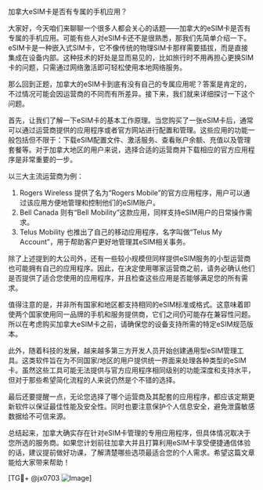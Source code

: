 加拿大eSIM卡是否有专属的手机应用？

大家好，今天咱们来聊聊一个很多人都会关心的话题——加拿大的eSIM卡是否有专属的手机应用。可能有些人对eSIM卡还不是很熟悉，那我们先简单介绍一下。eSIM卡是一种嵌入式SIM卡，它不像传统的物理SIM卡那样需要插拔，而是直接集成在设备内部。这种技术的好处是显而易见的，比如旅行时不用再担心更换SIM卡的问题，只需通过网络激活即可轻松使用本地网络服务。

那么回到正题，加拿大的eSIM卡到底有没有自己的专属应用呢？答案是肯定的，不过情况可能会因运营商的不同而有所差异。接下来，我们就来详细探讨一下这个问题。

首先，让我们了解一下eSIM卡的基本工作原理。当您购买了一张eSIM卡后，通常可以通过运营商提供的应用程序或者官方网站进行配置和管理。这些应用的功能一般包括但不限于：下载eSIM配置文件、激活服务、查看账户余额、充值以及管理套餐等。对于加拿大地区的用户来说，选择合适的运营商并下载相应的官方应用程序是非常重要的一步。

以三大主流运营商为例：
1. Rogers Wireless 提供了名为“Rogers Mobile”的官方应用程序，用户可以通过该应用方便地管理和控制他们的eSIM账户。
2. Bell Canada 则有“Bell Mobility”这款应用，同样支持eSIM用户的日常操作需求。
3. Telus Mobility 也推出了自己的移动应用程序，名字叫做“Telus My Account”，用于帮助客户更好地管理其eSIM相关事务。

除了上述提到的大公司外，还有一些较小规模但同样提供eSIM服务的小型运营商也可能拥有自己的应用程序。因此，在决定使用哪家运营商之前，请务必确认他们是否提供了适合您使用的应用程序，并且检查这些应用是否能够满足您的所有需求。

值得注意的是，并非所有国家和地区都支持相同的eSIM标准或格式。这意味着即使两个国家使用同一品牌的手机和服务提供商，它们之间仍可能存在兼容性问题。所以在考虑购买加拿大eSIM卡之前，请确保您的设备支持所需的特定eSIM规范版本。

此外，随着科技的发展，越来越多第三方开发人员开始创建通用型eSIM管理工具。这类软件旨在为不同国家/地区的用户提供统一界面来处理各种类型的eSIM卡。虽然这些工具可能无法提供与官方应用程序相同级别的功能深度和支持水平，但对于那些希望简化流程的人来说仍然是个不错的选择。

最后还要提醒一点，无论您选择了哪个运营商及其配套的应用程序，都应该定期更新软件以保证最佳性能及安全性。同时也要注意保护个人信息安全，避免泄露敏感数据给不可信来源。

总结起来，加拿大确实存在针对eSIM卡管理的专用应用程序，但具体情况取决于您所选的服务商。如果您计划前往加拿大并且打算利用eSIM卡享受便捷通信体验的话，建议提前做好功课，了解清楚哪些选项最适合您的个人需求。希望这篇文章能给大家带来帮助！

[TG💪+ @jx0703 ![Image](https://github.com/user-attachments/assets/dbca1d08-cadb-493c-b0ec-ad6f7a83f270)]